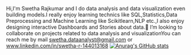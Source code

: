  Hi,I'm Swetha Rajkumar and I do data analysis and data visualization even building models.I really enjoy learning technics like SQL,Statistics,Data Preprocessing and Machine Learning like Scikitlearn,NLP etc.,I also enjoy designing interactive Dashboards and Stories about data.👯 I’m looking to collaborate on projects related to data analysis and visualizationYou can reach me by mail swetha.dataanalyst@gmail.com or www.linkedin.com/in/swetha-r-144013168
 [![Anurag's GitHub stats](https://github-readme-stats.vercel.app/api?username=Swetha-RK)](https://github.com/anuraghazra/github-readme-stats)

